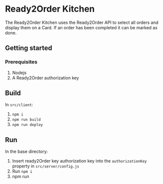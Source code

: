 # Ready2Order Kitchen

The Ready2Order Kitchen uses the Ready2Order API to select all orders and display them on a Card. If an order has been completed it can be marked as done.

## Getting started

### Prerequisites

1. Nodejs
2. A Ready2Order authorization key

## Build

In `src/client`:

1. `npm i`
2. `npm run build`
3. `npm run deploy`

## Run

In the base directory:

1. Insert ready2Order key authorization key into the `authorizationKey` property in  `src/server/config.js`
2. Run `npm i`
3. npm run

